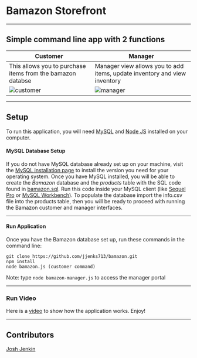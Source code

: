 # Bamazon Storefront
___
## Simple command line app with 2 functions

Customer | Manager
------------ | -------------
This allows you to purchase items from the bamazon databse | Manager view allows you to add items, update inventory and view inventory
![customer](https://user-images.githubusercontent.com/43326100/52311018-b7e0af00-2962-11e9-8388-98038f29eba0.JPG) | ![manager](https://user-images.githubusercontent.com/43326100/52311022-c038ea00-2962-11e9-8b08-7827804f0f67.JPG)

___

## Setup
To run this application, you will need [MySQL](https://dev.mysql.com/doc/refman/5.6/en/installing.html) and [Node JS](https://nodejs.org/en/download/) installed on your computer.

#### MySQL Database Setup
If you do not have MySQL database already set up on your machine, visit the [MySQL installation page](https://dev.mysql.com/doc/refman/5.6/en/installing.html) to install the version you need for your operating system. Once you have MySQL installed, you will be able to create the *Bamazon* database and the *products* table with the SQL code found in [bamazon.sql](bamazon.sql). Run this code inside your MySQL client (like [Sequel Pro](https://www.sequelpro.com/) or [MySQL Workbench](https://dev.mysql.com/downloads/workbench/)). To populate the database import the info.csv file into the products table, then you will be ready to proceed with running the Bamazon customer and manager interfaces.
___

#### Run Application
Once you have the Bamazon database set up, run these commands in the command line:

```
git clone https://github.com/jjenks713/bamazon.git
npm install
node bamazon.js (customer command)
```
Note: type `node bamazon-manager.js` to access the manager portal
___

### Run Video
Here is a [video](https://drive.google.com/file/d/16x_8Qol4uBEC-RJ8EGpaWdIDOC9vdcju/view) to show how the application works. Enjoy!

___

## Contributors
[Josh Jenkin](https://github.com/jjenks713)
